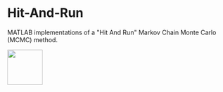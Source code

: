 # Hit-And-Run
MATLAB implementations of a "Hit And Run" Markov Chain Monte Carlo (MCMC) method. 

<img src="https://giphy.com/gifs/LPaMOeBmogLU7k2UiU" width="80" height="80" />
